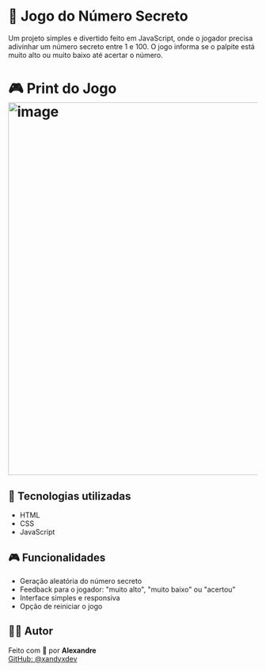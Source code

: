 # 🔢 Jogo do Número Secreto

Um projeto simples e divertido feito em JavaScript, onde o jogador precisa adivinhar um número secreto entre 1 e 100. O jogo informa se o palpite está muito alto ou muito baixo até acertar o número.

# 🎮 Print do Jogo <img width="1515" height="752" alt="image" src="https://github.com/user-attachments/assets/735d156c-aafb-498d-bb12-3c252c4afd2b" />


## 🚀 Tecnologias utilizadas

- HTML
- CSS
- JavaScript

## 🎮 Funcionalidades

- Geração aleatória do número secreto
- Feedback para o jogador: "muito alto", "muito baixo" ou "acertou"
- Interface simples e responsiva
- Opção de reiniciar o jogo

## 👨‍💻 Autor

Feito com 💙 por **Alexandre**  
[GitHub: @xandyxdev](https://github.com/xandyxdev)
